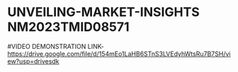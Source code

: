 # UNVEILING-MARKET-INSIGHTS NM2023TMID08571
#VIDEO DEMONSTRATION LINK-https://drive.google.com/file/d/154mEo1LaHB6STnS3LVEdyhWtsRu7B7SH/view?usp=drivesdk
